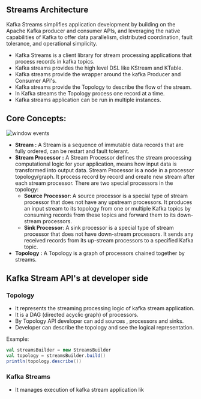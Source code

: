 ## Streams Architecture

Kafka Streams simplifies application development by building on the Apache Kafka producer and consumer APIs, and leveraging the native capabilities of Kafka to offer data parallelism, distributed coordination, fault tolerance, and operational simplicity.

 - Kafka Streams is a client library for stream processing applications that process records in kafka topics.
 - Kafka streams provides the high level DSL like KStream and KTable.
 - Kafka streams provide the wrapper around the kafka Producer and Consumer API's.
 - Kafka streams provide the Topology to describe the flow of the stream.
 - In Kafka streams the Topology process one record at a time.
 - Kafka streams application can be run in multiple instances. 

## Core Concepts:

 
![window events](https://github.com/gurditsingh/blog/blob/gh-pages/_screenshots/kafka-topology.png?raw=true) 
 - **Stream :** A Stream is a sequence of immutable data records that are fully ordered, can be restart and fault tolerant.
 - **Stream Processor :** A Stream Processor defines the stream processing computational logic for your application, means how input data is transformed into output data. Stream Processor is a node in a processor topology/graph. It process record by record and create new stream after each stream processor. There are two special processors in the topology:
	-   **Source Processor**: A source processor is a special type of  stream processor that does not have any upstream processors. It produces an input stream to its topology from one or multiple Kafka topics by consuming records from these topics and forward them to its down-stream processors.
	-   **Sink Processor**: A sink processor is a special type of stream processor that does not have down-stream processors. It sends any received records from its up-stream processors to a specified Kafka topic.
- **Topology :** A Topology is a graph of processors chained together by streams.


## Kafka Stream API's at developer side

### Topology

 - It represents the streaming processing logic of kafka stream application.
 - It is a DAG (directed acyclic graph) of processors.
 - By Topology API developer can add sources , processors and sinks.
 - Developer can describe the topology and see the logical representation.
 
 
 Example:
```scala
val streamsBuilder = new StreamsBuilder
val topology = streamsBuilder.build()
println(topology.describe())
``` 

### Kafka Streams

 - It manages execution of kafka stream application lik

<!--stackedit_data:
eyJoaXN0b3J5IjpbLTk3MTQ0MzcxNSwtOTMxNjIxOTUsNjM5NT
M1MDAwLDE2MzY4ODkwNTIsLTY3NjIxMzk2NiwtMTA4ODIxNDU1
NCwtMTExMzU2MzgyNiwtMTk0NDY3NzQ0MCwxNjcyODgzNzMxLC
03NDU1ODQ3MTMsLTY0NzI5OTY3OCw0MDgyMDM0ODYsLTE5NDg0
NTM5NjUsNjYzNTM0ODY4LDM2MDQ4MDY4MCwxMDE4MTAwMjEzLD
E1NjI3NzU1NjcsNTQ1MTE2MzIzLDE2OTMzODk2NTksLTM1OTE0
NTM1OV19
-->